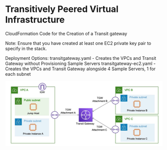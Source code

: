 # Transitively Peered Virtual Infrastructure
CloudFormation Code for the Creation of a Transit gateway

Note: Ensure that you have created at least one EC2 private key pair to specify in the stack. 

Deployment Options:
transitgateway.yaml - Creates the VPCs and Transit Gateway without Provisioning Sample Servers
transitgateway-ec2.yaml - Creates the VPCs and Transit Gateway alongside 4 Sample Servers, 1 for each subnet

![architecture diagram](./Architectural_Diagram.jpg)
